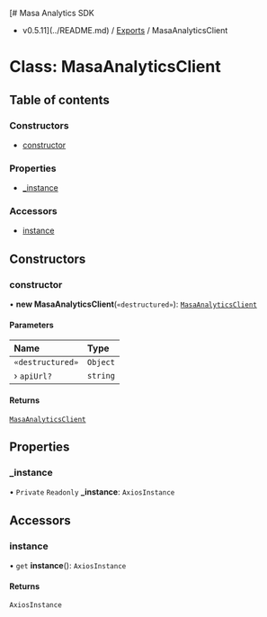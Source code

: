 [# Masa Analytics SDK
 - v0.5.11](../README.md) / [Exports](../modules.md) / MasaAnalyticsClient

# Class: MasaAnalyticsClient

## Table of contents

### Constructors

- [constructor](MasaAnalyticsClient.md#constructor)

### Properties

- [\_instance](MasaAnalyticsClient.md#_instance)

### Accessors

- [instance](MasaAnalyticsClient.md#instance)

## Constructors

### constructor

• **new MasaAnalyticsClient**(`«destructured»`): [`MasaAnalyticsClient`](MasaAnalyticsClient.md)

#### Parameters

| Name | Type |
| :------ | :------ |
| `«destructured»` | `Object` |
| › `apiUrl?` | `string` |

#### Returns

[`MasaAnalyticsClient`](MasaAnalyticsClient.md)

## Properties

### \_instance

• `Private` `Readonly` **\_instance**: `AxiosInstance`

## Accessors

### instance

• `get` **instance**(): `AxiosInstance`

#### Returns

`AxiosInstance`
